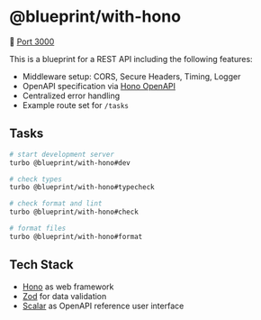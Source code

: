 # @blueprint/with-hono

:electric_plug: [Port 3000](http://localhost:3000)

This is a blueprint for a REST API including the following features:

- Middleware setup: CORS, Secure Headers, Timing, Logger
- OpenAPI specification via [Hono OpenAPI](https://github.com/rhinobase/hono-openapi)
- Centralized error handling
- Example route set for `/tasks`

## Tasks

```sh
# start development server
turbo @blueprint/with-hono#dev

# check types
turbo @blueprint/with-hono#typecheck

# check format and lint
turbo @blueprint/with-hono#check

# format files
turbo @blueprint/with-hono#format
```

## Tech Stack

- [Hono](https://hono.dev) as web framework
- [Zod](https://zod.dev) for data validation
- [Scalar](https://scalar.com) as OpenAPI reference user interface
